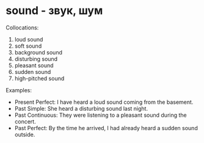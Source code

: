 # sound - звук, шум

Collocations:

1. loud sound
2. soft sound
3. background sound
4. disturbing sound
5. pleasant sound
6. sudden sound
7. high-pitched sound

Examples:

- Present Perfect: I have heard a loud sound coming from the basement.
- Past Simple: She heard a disturbing sound last night.
- Past Continuous: They were listening to a pleasant sound during the concert.
- Past Perfect: By the time he arrived, I had already heard a sudden sound outside.
